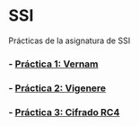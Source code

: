# SSI
Prácticas de la asignatura de SSI

### - [Práctica 1: Vernam](https://github.com/barbaragd/SSI/tree/master/P1_vernam)
### - [Práctica 2: Vigenere](https://github.com/barbaragd/SSI/tree/master/P2_Vigenere)
### - [Práctica 3: Cifrado RC4](https://github.com/barbaragd/SSI/tree/master/P3_RC4)
